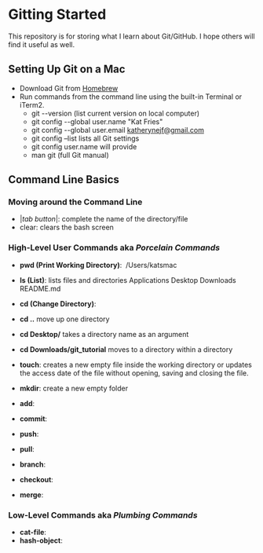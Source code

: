 # Gitting Started

This repository is for storing what I learn about Git/GitHub. I hope others will find it useful as well.

## Setting Up Git on a Mac
+ Download Git from [Homebrew](https://brew.sh/)
+ Run commands from the command line using the built-in Terminal or iTerm2.
  + git --version (list current version on local computer)
  + git config --global user.name "Kat Fries"
  + git config --global user.email katherynejf@gmail.com
  + git config –list lists all Git settings
  + git config user.name will provide 
  + man git (full Git manual)


## Command Line Basics
### Moving around the Command Line
+	|*tab button*|: complete the name of the directory/file
+	clear: clears the bash screen

### High-Level User Commands aka *Porcelain Commands*
+	**pwd (Print Working Directory)**:  /Users/katsmac
+	**ls (List)**: lists files and directories
Applications	Desktop
Downloads		README.md
+	**cd (Change Directory)**:
  +	**cd ..**					move up one directory
  +	**cd Desktop/**			takes a directory name as an argument
  +	**cd Downloads/git_tutorial**	moves to a directory within a directory
+	**touch**: creates a new empty file inside the working directory or updates the access date of the file without opening, saving and closing the file. 
+	**mkdir**: create a new empty folder



+	**add**: 
+	**commit**: 
+	**push**: 
+	**pull**: 
+	**branch**: 
+	**checkout**: 
+	**merge**: 

### Low-Level Commands aka *Plumbing Commands*
+	**cat-file**: 
+	**hash-object**: 
